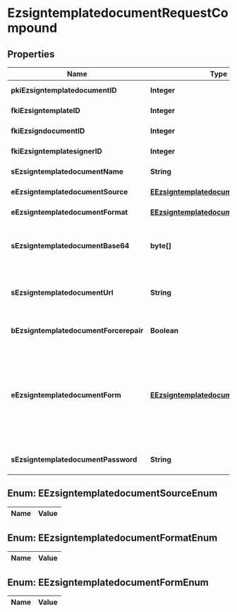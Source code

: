 

# EzsigntemplatedocumentRequestCompound

## Properties

Name | Type | Description | Notes
------------ | ------------- | ------------- | -------------
**pkiEzsigntemplatedocumentID** | **Integer** | The unique ID of the Ezsigntemplatedocument |  [optional]
**fkiEzsigntemplateID** | **Integer** | The unique ID of the Ezsigntemplate | 
**fkiEzsigndocumentID** | **Integer** | The unique ID of the Ezsigndocument |  [optional]
**fkiEzsigntemplatesignerID** | **Integer** | The unique ID of the Ezsigntemplatesigner |  [optional]
**sEzsigntemplatedocumentName** | **String** | The name of the Ezsigntemplatedocument. | 
**eEzsigntemplatedocumentSource** | [**EEzsigntemplatedocumentSourceEnum**](#EEzsigntemplatedocumentSourceEnum) | Indicates where to look for the document binary content. | 
**eEzsigntemplatedocumentFormat** | [**EEzsigntemplatedocumentFormatEnum**](#EEzsigntemplatedocumentFormatEnum) | Indicates the format of the template. |  [optional]
**sEzsigntemplatedocumentBase64** | **byte[]** | The Base64 encoded binary content of the document.  This field is Required when eEzsigntemplatedocumentSource &#x3D; Base64. |  [optional]
**sEzsigntemplatedocumentUrl** | **String** | The url where the document content resides.  This field is Required when eEzsigntemplatedocumentSource &#x3D; Url. |  [optional]
**bEzsigntemplatedocumentForcerepair** | **Boolean** | Try to repair the document or flatten it if it cannot be used for electronic signature. |  [optional]
**eEzsigntemplatedocumentForm** | [**EEzsigntemplatedocumentFormEnum**](#EEzsigntemplatedocumentFormEnum) | If the document contains an existing PDF form this property must be set.  **Keep** leaves the form as-is in the document.  **Convert** removes the form and convert all the existing fields to Ezsigntemplateformfieldgroups and assign them to the specified **fkiEzsigntemplatesignerID**  **Discard** removes the form from the document |  [optional]
**sEzsigntemplatedocumentPassword** | **String** | If the source template is password protected, the password to open/modify it. |  [optional]


## Enum: EEzsigntemplatedocumentSourceEnum

Name | Value
---- | -----


## Enum: EEzsigntemplatedocumentFormatEnum

Name | Value
---- | -----


## Enum: EEzsigntemplatedocumentFormEnum

Name | Value
---- | -----




